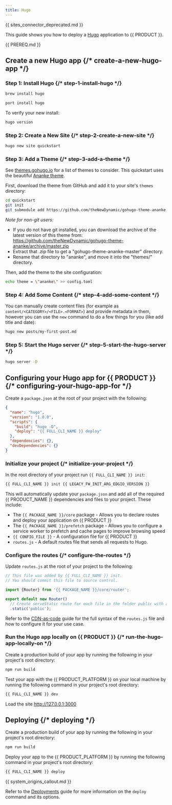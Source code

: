 ```yaml
---
title: Hugo
---
```


{{ sites_connector_deprecated.md }}

This guide shows you how to deploy a [Hugo](https://gohugo.io) application to {{ PRODUCT }}.

<!-- ## Example {/* example */}

<ExampleButtons repoUrl="https://github.com/edgio-docs/edgio-hugo-example" /> -->

{{ PREREQ.md }}

## Create a new Hugo app {/* create-a-new-hugo-app */}

### Step 1: Install Hugo {/* step-1-install-hugo */}

<SnippetGroup>

```bash tabLabel="Brew"
brew install hugo
```

```bash tabLabel="Port"
port install hugo
```

</SnippetGroup>

To verify your new install:

```bash
hugo version
```

### Step 2: Create a New Site {/* step-2-create-a-new-site */}

```bash
hugo new site quickstart
```

### Step 3: Add a Theme {/* step-3-add-a-theme */}

See [themes.gohugo.io](https://themes.gohugo.io/) for a list of themes to consider. This quickstart uses the beautiful [Ananke theme](https://themes.gohugo.io/gohugo-theme-ananke/).

First, download the theme from GitHub and add it to your site's `themes` directory:

```bash
cd quickstart
git init
git submodule add https://github.com/theNewDynamic/gohugo-theme-ananke.git themes/ananke
```

_Note for non-git users:_

- If you do not have git installed, you can download the archive of the latest
  version of this theme from:
  https://github.com/theNewDynamic/gohugo-theme-ananke/archive/master.zip
- Extract that .zip file to get a "gohugo-theme-ananke-master" directory.
- Rename that directory to "ananke", and move it into the "themes/" directory.

Then, add the theme to the site configuration:

```bash
echo theme = \"ananke\" >> config.toml
```

### Step 4: Add Some Content {/* step-4-add-some-content */}

You can manually create content files (for example as `content/<CATEGORY>/<FILE>.<FORMAT>`) and provide metadata in them, however you can use the `new` command to do a few things for you (like add title and date):

```bash
hugo new posts/my-first-post.md
```

### Step 5: Start the Hugo server {/* step-5-start-the-hugo-server */}

```bash
hugo server -D
```

## Configuring your Hugo app for {{ PRODUCT }} {/* configuring-your-hugo-app-for */}

Create a `package.json` at the root of your project with the following:

```json
{
  "name": "hugo",
  "version": "1.0.0",
  "scripts": {
    "build": "hugo -D",
    "deploy": "{{ FULL_CLI_NAME }} deploy"
  },
  "dependencies": {},
  "devDependencies": {}
}
```

### Initialize your project {/* initialize-your-project */}

In the root directory of your project run `{{ FULL_CLI_NAME }} init`:

```bash
{{ FULL_CLI_NAME }} init {{ LEGACY_FW_INIT_ARG_EDGIO_VERSION }}
```

This will automatically update your `package.json` and add all of the required {{ PRODUCT_NAME }} dependencies and files to your project. These include:

- The `{{ PACKAGE_NAME }}/core` package - Allows you to declare routes and deploy your application on {{ PRODUCT }}
- The `{{ PACKAGE_NAME }}/prefetch` package - Allows you to configure a service worker to prefetch and cache pages to improve browsing speed
- `{{ CONFIG_FILE }}` - A configuration file for {{ PRODUCT }}
- `routes.js` - A default routes file that sends all requests to Hugo.

### Configure the routes {/* configure-the-routes */}

Update `routes.js` at the root of your project to the following:

```js
// This file was added by {{ FULL_CLI_NAME }} init.
// You should commit this file to source control.

import {Router} from '{{ PACKAGE_NAME }}/core/router';

export default new Router()
  // Create serveStatic route for each file in the folder public with a cache-control header of 's-maxage=315360000'
  .static('public');
```

Refer to the [CDN-as-code](/guides/performance/cdn_as_code) guide for the full syntax of the `routes.js` file and how to configure it for your use case.

### Run the Hugo app locally on {{ PRODUCT }} {/* run-the-hugo-app-locally-on */}

Create a production build of your app by running the following in your project's root directory:

```bash
npm run build
```

Test your app with the {{ PRODUCT_PLATFORM }} on your local machine by running the following command in your project's root directory:

```bash
{{ FULL_CLI_NAME }} dev
```

Load the site http://127.0.0.1:3000

## Deploying {/* deploying */}

Create a production build of your app by running the following in your project's root directory:

```bash
npm run build
```

Deploy your app to the {{ PRODUCT_PLATFORM }} by running the following command in your project's root directory:

```bash
{{ FULL_CLI_NAME }} deploy
```

{{ system_origins_callout.md }}

Refer to the [Deployments](/guides/basics/deployments) guide for more information on the `deploy` command and its options.
